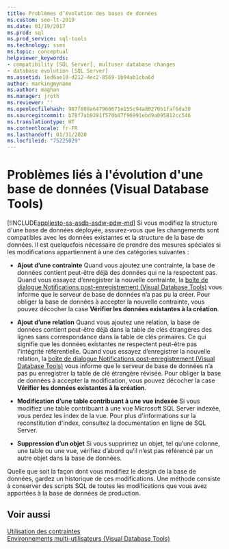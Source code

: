 ```yaml
---
title: Problèmes d’évolution des bases de données
ms.custom: seo-lt-2019
ms.date: 01/19/2017
ms.prod: sql
ms.prod_service: sql-tools
ms.technology: ssms
ms.topic: conceptual
helpviewer_keywords:
- compatibility [SQL Server], multuser database changes
- database evolution [SQL Server]
ms.assetid: 1ed6ae10-d212-4ec2-8569-1b94ab1cba6d
author: markingmyname
ms.author: maghan
ms.manager: jroth
ms.reviewer: ''
ms.openlocfilehash: 987f808a647966671e155c94a80270b1faf6da30
ms.sourcegitcommit: b78f7ab9281f570b87f96991ebd9a095812cc546
ms.translationtype: HT
ms.contentlocale: fr-FR
ms.lasthandoff: 01/31/2020
ms.locfileid: "75225029"
---
```

# <a name="issues-of-database-evolution-visual-database-tools"></a>Problèmes liés à l'évolution d'une base de données (Visual Database Tools)
[!INCLUDE[appliesto-ss-asdb-asdw-pdw-md](../../includes/appliesto-ss-asdb-asdw-pdw-md.md)]
Si vous modifiez la structure d'une base de données déployée, assurez-vous que les changements sont compatibles avec les données existantes et la structure de la base de données. Il est quelquefois nécessaire de prendre des mesures spéciales si les modifications appartiennent à une des catégories suivantes :  
  
-   **Ajout d’une contrainte** Quand vous ajoutez une contrainte, la base de données contient peut-être déjà des données qui ne la respectent pas. Quand vous essayez d’enregistrer la nouvelle contrainte, la [boîte de dialogue Notifications post-enregistrement &#40;Visual Database Tools&#41;](../../ssms/visual-db-tools/post-save-notifications-dialog-box-visual-database-tools.md) vous informe que le serveur de base de données n’a pas pu la créer. Pour obliger la base de données à accepter la nouvelle contrainte, vous pouvez décocher la case **Vérifier les données existantes à la création**.  
  
-   **Ajout d’une relation** Quand vous ajoutez une relation, la base de données contient peut-être déjà dans la table de clés étrangères des lignes sans correspondance dans la table de clés primaires. Ce qui signifie que les données existantes ne respectent peut-être pas l'intégrité référentielle. Quand vous essayez d’enregistrer la nouvelle relation, la [boîte de dialogue Notifications post-enregistrement &#40;Visual Database Tools&#41;](../../ssms/visual-db-tools/post-save-notifications-dialog-box-visual-database-tools.md) vous informe que le serveur de base de données n’a pas pu enregistrer la table de clé étrangère révisée. Pour obliger la base de données à accepter la modification, vous pouvez décocher la case **Vérifier les données existantes à la création**.  
  
-   **Modification d’une table contribuant à une vue indexée** Si vous modifiez une table contribuant à une vue Microsoft SQL Server indexée, vous perdez les index de la vue. Pour plus d'informations sur la reconstitution d'index, consultez la documentation en ligne de SQL Server.  
  
-   **Suppression d’un objet** Si vous supprimez un objet, tel qu’une colonne, une table ou une vue, vérifiez d’abord qu’il n’est pas référencé par un autre objet dans la base de données.  
  
Quelle que soit la façon dont vous modifiez le design de la base de données, gardez un historique de ces modifications. Une méthode consiste à conserver des scripts SQL de toutes les modifications que vous avez apportées à la base de données de production.  
  
## <a name="see-also"></a>Voir aussi  
[Utilisation des contraintes](https://msdn.microsoft.com/637098af-2567-48f8-90f4-b41df059833e)  
[Environnements multi-utilisateurs &#40;Visual Database Tools&#41;](../../ssms/visual-db-tools/multiuser-environments-visual-database-tools.md)  
  

